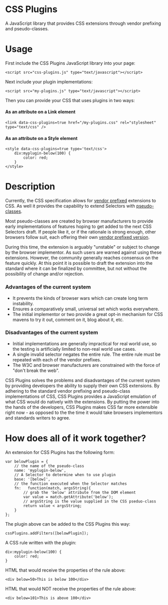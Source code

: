 CSS Plugins
=========
A JavaScript library that provides CSS extensions through vendor prefixing and pseudo-classes.

Usage
=====
First include the CSS Plugins JavaScript library into your page:

	<script src="css-plugins.js" type="text/javascript"></script>
	
Next include your plugin implementations:

	<script src="my-plugins.js" type="text/javascript"></script>

Then you can provide your CSS that uses plugins in two ways:

#### As an attribute on a Link element

	<link data-css-plugins=true href="/my-plugins.css" rel="stylesheet" type="text/css" />

#### As an attribute on a Style element

	<style data-css-plugins=true type='text/css'>
		div:myplugin-below(100) {
			color: red;
		}
	</style>
	
Description
===========
Currently, the CSS specification allows for [vendor prefixed](http://www.w3.org/TR/CSS2/syndata.html#vendor-keywords) extensions
to CSS. As well it provides the capability to extend Selectors with [pseudo-classes](http://www.w3.org/TR/CSS2/selector.html#pseudo-class-selectors).  

Most pseudo-classes are created by browser manufacturers to provide early implementations of features hoping to get added to the next CSS Selectors draft. If people like it, or if the rationale is strong enough, other browsers follow suit, each offering their own [vendor prefixed version](http://www.w3.org/TR/CSS21/syndata.html#vendor-keyword-history).

During this time, the extension is arguably "unstable" or subject to change by the browser implementor. As such users are warned against using these extensions. However, the community generally reaches consensus on the feature quickly. At this point it is possible to draft the extension into the standard where it can be finalized by committee, but not without the possibility of change and/or rejection.

### Advantages of the current system
* It prevents the kinds of browser wars which can create long term instability.
* Ensures a comparatively small, universal set which works everywhere.
* The initial implementor or two provide a great opt-in mechanism for CSS mavens to try it out, comment on it, blog about it, etc.

### Disadvantages of the current system
* Initial implementations are generally impractical for real world use, so the testing is artificially limited to non-real world use cases.
* A single invalid selector negates the entire rule. The entire rule must be repeated with each of the vendor prefixes.
* The W3C and browser manufacturers are constrained with the force of "don't break the web".

CSS Plugins solves the problems and disadvantages of the current system by providing developers the ability to supply their own CSS extensions. By adhering to the standard vendor prefixing and pseudo-class implementations of CSS, CSS Plugins provides a JavaScript emulation of what CSS would do natively with the extensions. By putting the power into the hands of the developers, CSS Plugins makes CSS far more extensible right now - as opposed to the the time it would take browsers implementors and standards writers to agree.

How does all of it work together?
============================================

An extension for CSS Plugins has the following form:

	var belowPlugin = {
		// the name of the pseudo-class  
		name: 'myplugin-below', 
		// A Selector to determine when to use plugin
		base: '[below]',
		// the function executed when the Selector matches 
		fn:   function(match, argsString){
			// grab the 'below' attribute from the DOM element
			var value = match.getAttribute('below');
			// argsString is the value supplied in the CSS pseduo-class
			return value < argsString;
		}
	};
	
The plugin above can be added to the CSS Plugins this way:

	cssPlugins.addFilters([belowPlugin]);
	
A CSS rule written with the plugin:

	div:myplugin-below(100) {
		color: red;
	}

HTML that would receive the properties of the rule above:

	<div below=50>This is below 100</div>

HTML that would NOT receive the properties of the rule above:

	<div below=101>This is above 100</div>